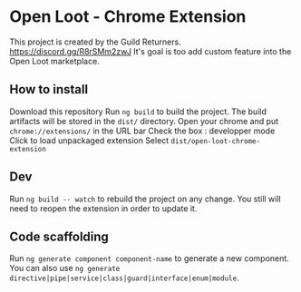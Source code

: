 # Open Loot - Chrome Extension

This project is created by the Guild Returners. https://discord.gg/R8rSMm2zwJ
It's goal is too add custom feature into the Open Loot marketplace. 




## How to install

Download this repository
Run `ng build` to build the project. The build artifacts will be stored in the `dist/` directory.
Open your chrome and put `chrome://extensions/` in  the URL bar
Check the box : developper mode
Click to load unpackaged extension
Select `dist/open-loot-chrome-extension`


## Dev

Run `ng build -- watch` to rebuild the project on any change. You still will need to reopen the extension in order to update it.

## Code scaffolding

Run `ng generate component component-name` to generate a new component. You can also use `ng generate directive|pipe|service|class|guard|interface|enum|module`.
